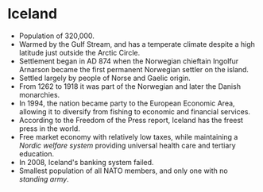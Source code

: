 Iceland
=======

* Population of 320,000.
* Warmed by the Gulf Stream, and has a temperate climate despite a high latitude just outside the Arctic Circle.
* Settlement began in AD 874 when the Norwegian chieftain Ingolfur Arnarson became the first permanent Norwegian settler on the island.
* Settled largely by people of Norse and Gaelic origin.
* From 1262 to 1918 it was part of the Norwegian and later the Danish monarchies.
* In 1994, the nation became party to the European Economic Area, allowing it to diversify from fishing to economic and financial services.
* According to the Freedom of the Press report, Iceland has the freest press in the world.
* Free market economy with relatively low taxes, while maintaining a _Nordic welfare system_ providing universal health care and tertiary education.
* In 2008, Iceland's banking system failed.
* Smallest population of all NATO members, and only one with no _standing army_.

